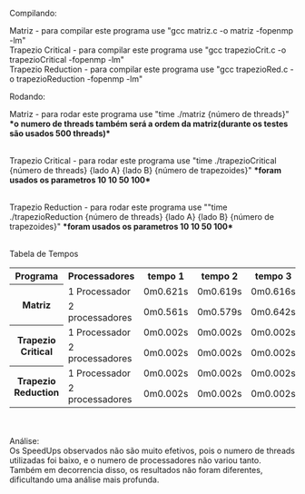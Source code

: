 Compilando:

Matriz - para compilar este programa use "gcc matriz.c -o matriz -fopenmp -lm"
<br>Trapezio Critical - para compilar este programa use "gcc trapezioCrit.c -o trapezioCritical -fopenmp -lm"
<br>Trapezio Reduction - para compilar este programa use "gcc trapezioRed.c -o trapezioReduction -fopenmp -lm"

Rodando:

Matriz - para rodar este programa use "time ./matriz {número de threads}" <strong>\*o numero de threads também será a ordem da matriz(durante os testes são usados 500 threads)\*</strong>

<br>Trapezio Critical - para rodar este programa use "time ./trapezioCritical {número de threads} {lado A} {lado B} {número de trapezoides}" <strong>\*foram usados os parametros 10 10 50 100\*</strong>

<br>Trapezio Reduction - para rodar este programa use ""time ./trapezioReduction {número de threads} {lado A} {lado B} {número de trapezoides}" <strong>\*foram usados os parametros 10 10 50 100\*</strong>

<br>Tabela de Tempos
<table>
  <tr>
    <th>Programa</th>
    <th>Processadores</th>
    <th>tempo 1</th>
    <th>tempo 2</th>
    <th>tempo 3</th>
    <th>Média</th>
    <th>Resultado</th>
    <th>SpeedUp</th>
  </tr>
  <tr>
    <th rowspan="2">Matriz</th>
    <td>1 Processador</td>
    <td>0m0.621s</td>
    <td>0m0.619s</td>
    <td>0m0.616s</td>
    <td>0m0.618s</td>
    <td>Sem Resultado</td>
    <td rowspan="2">1,04</td>
  </tr>
  <tr>
    <td>2 processadores</td>
    <td>0m0.561s</td>
    <td>0m0.579s</td>
    <td>0m0.642s</td>
    <td>0m0.594s</td>
    <td>Sem Resultado</td>
  </tr>
  <tr>
    <th rowspan="2">Trapezio Critical</th>
    <td>1 Processador</td>
    <td>0m0.002s</td>
    <td>0m0.002s</td>
    <td>0m0.002s</td>
    <td>0m0.002s</td>
    <td>5.25365129001867e+21</td>
    <td rowspan="2">1</td>
  </tr>
  <tr>
    <td>2 processadores</td>
    <td>0m0.002s</td>
    <td>0m0.002s</td>
    <td>0m0.002s</td>
    <td>0m0.002s</td>
    <td>5.25365129001867e+21</td>
  </tr>
  <tr>
    <th rowspan="2">Trapezio Reduction</th>
    <td>1 Processador</td>
    <td>0m0.002s</td>
    <td>0m0.002s</td>
    <td>0m0.002s</td>
    <td>0m0.002s</td>
    <td>5.25365129001867e+21</td>
    <td rowspan="2">1</td>
  </tr>
  <tr>
    <td>2 processadores</td>
    <td>0m0.002s</td>
    <td>0m0.002s</td>
    <td>0m0.002s</td>
    <td>0m0.002s</td>
    <td>5.25365129001867e+21</td>
  </tr>
</table>

<br><br>
Análise:
<br>
Os SpeedUps observados não são muito efetivos, pois o numero de threads utilizadas foi baixo, e o numero de processadores não variou tanto. Também em decorrencia disso,
os resultados não foram diferentes, dificultando uma análise mais profunda.
